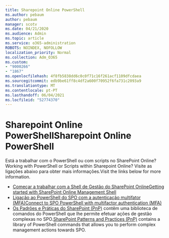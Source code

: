 ```yaml
---
title: Sharepoint Online PowerShell
ms.author: pebaum
author: pebaum
manager: scotv
ms.date: 04/21/2020
ms.audience: Admin
ms.topic: article
ms.service: o365-administration
ROBOTS: NOINDEX, NOFOLLOW
localization_priority: Normal
ms.collection: Adm_O365
ms.custom:
- "9000266"
- "1867"
ms.openlocfilehash: 4f8fb5838dd6c0c0f71c16f261acf1109dfcdaea
ms.sourcegitcommit: edb9be61ff8c4df2a600f70952f6fa731c2093a9
ms.translationtype: MT
ms.contentlocale: pt-PT
ms.lasthandoff: 06/04/2021
ms.locfileid: "52774370"
---
```

# <a name="sharepoint-online-powershell"></a><span data-ttu-id="fe313-102">Sharepoint Online PowerShell</span><span class="sxs-lookup"><span data-stu-id="fe313-102">Sharepoint Online PowerShell</span></span>

<span data-ttu-id="fe313-103">Está a trabalhar com o PowerShell ou com scripts no SharePoint Online?</span><span class="sxs-lookup"><span data-stu-id="fe313-103">Working with PowerShell or Scripts within Sharepoint Online?</span></span> <span data-ttu-id="fe313-104">Visite as ligações abaixo para obter mais informações.</span><span class="sxs-lookup"><span data-stu-id="fe313-104">Visit the links below for more information.</span></span>
- [<span data-ttu-id="fe313-105">Começar a trabalhar com a Shell de Gestão do SharePoint Online</span><span class="sxs-lookup"><span data-stu-id="fe313-105">Getting started with SharePoint Online Management Shell</span></span>](/powershell/sharepoint/sharepoint-online/connect-sharepoint-online?view=sharepoint-ps)
- [<span data-ttu-id="fe313-106">Ligação ao PowerShell do SPO com a autenticação multifator (MFA)</span><span class="sxs-lookup"><span data-stu-id="fe313-106">Connect to SPO PowerShell with multifactor authentication (MFA)</span></span>](/powershell/sharepoint/sharepoint-online/connect-sharepoint-online?view=sharepoint-ps#to-connect-with-multifactor-authentication-mfa)
- <span data-ttu-id="fe313-107">[Os Padrões e Práticas do SharePoint (PnP)](/powershell/sharepoint/sharepoint-pnp/sharepoint-pnp-cmdlets?view=sharepoint-ps) contêm uma biblioteca de comandos do PowerShell que lhe permite efetuar ações de gestão complexas no SPO.</span><span class="sxs-lookup"><span data-stu-id="fe313-107">[SharePoint Patterns and Practices (PnP)](/powershell/sharepoint/sharepoint-pnp/sharepoint-pnp-cmdlets?view=sharepoint-ps) contains a library of PowerShell commands that allows you to perform complex management actions towards SPO.</span></span>